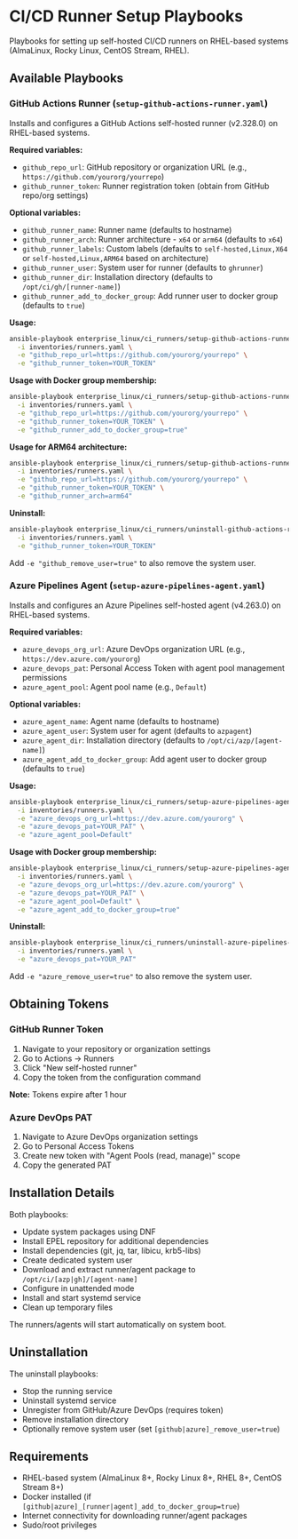 # CI/CD Runner Setup Playbooks

Playbooks for setting up self-hosted CI/CD runners on RHEL-based systems (AlmaLinux, Rocky Linux, CentOS Stream, RHEL).

## Available Playbooks

### GitHub Actions Runner (`setup-github-actions-runner.yaml`)

Installs and configures a GitHub Actions self-hosted runner (v2.328.0) on RHEL-based systems.

**Required variables:**
- `github_repo_url`: GitHub repository or organization URL (e.g., `https://github.com/yourorg/yourrepo`)
- `github_runner_token`: Runner registration token (obtain from GitHub repo/org settings)

**Optional variables:**
- `github_runner_name`: Runner name (defaults to hostname)
- `github_runner_arch`: Runner architecture - `x64` or `arm64` (defaults to `x64`)
- `github_runner_labels`: Custom labels (defaults to `self-hosted,Linux,X64` or `self-hosted,Linux,ARM64` based on architecture)
- `github_runner_user`: System user for runner (defaults to `ghrunner`)
- `github_runner_dir`: Installation directory (defaults to `/opt/ci/gh/[runner-name]`)
- `github_runner_add_to_docker_group`: Add runner user to docker group (defaults to `true`)

**Usage:**
```bash
ansible-playbook enterprise_linux/ci_runners/setup-github-actions-runner.yaml \
  -i inventories/runners.yaml \
  -e "github_repo_url=https://github.com/yourorg/yourrepo" \
  -e "github_runner_token=YOUR_TOKEN"
```

**Usage with Docker group membership:**
```bash
ansible-playbook enterprise_linux/ci_runners/setup-github-actions-runner.yaml \
  -i inventories/runners.yaml \
  -e "github_repo_url=https://github.com/yourorg/yourrepo" \
  -e "github_runner_token=YOUR_TOKEN" \
  -e "github_runner_add_to_docker_group=true"
```

**Usage for ARM64 architecture:**
```bash
ansible-playbook enterprise_linux/ci_runners/setup-github-actions-runner.yaml \
  -i inventories/runners.yaml \
  -e "github_repo_url=https://github.com/yourorg/yourrepo" \
  -e "github_runner_token=YOUR_TOKEN" \
  -e "github_runner_arch=arm64"
```

**Uninstall:**
```bash
ansible-playbook enterprise_linux/ci_runners/uninstall-github-actions-runner.yaml \
  -i inventories/runners.yaml \
  -e "github_runner_token=YOUR_TOKEN"
```

Add `-e "github_remove_user=true"` to also remove the system user.

### Azure Pipelines Agent (`setup-azure-pipelines-agent.yaml`)

Installs and configures an Azure Pipelines self-hosted agent (v4.263.0) on RHEL-based systems.

**Required variables:**
- `azure_devops_org_url`: Azure DevOps organization URL (e.g., `https://dev.azure.com/yourorg`)
- `azure_devops_pat`: Personal Access Token with agent pool management permissions
- `azure_agent_pool`: Agent pool name (e.g., `Default`)

**Optional variables:**
- `azure_agent_name`: Agent name (defaults to hostname)
- `azure_agent_user`: System user for agent (defaults to `azpagent`)
- `azure_agent_dir`: Installation directory (defaults to `/opt/ci/azp/[agent-name]`)
- `azure_agent_add_to_docker_group`: Add agent user to docker group (defaults to `true`)

**Usage:**
```bash
ansible-playbook enterprise_linux/ci_runners/setup-azure-pipelines-agent.yaml \
  -i inventories/runners.yaml \
  -e "azure_devops_org_url=https://dev.azure.com/yourorg" \
  -e "azure_devops_pat=YOUR_PAT" \
  -e "azure_agent_pool=Default"
```

**Usage with Docker group membership:**
```bash
ansible-playbook enterprise_linux/ci_runners/setup-azure-pipelines-agent.yaml \
  -i inventories/runners.yaml \
  -e "azure_devops_org_url=https://dev.azure.com/yourorg" \
  -e "azure_devops_pat=YOUR_PAT" \
  -e "azure_agent_pool=Default" \
  -e "azure_agent_add_to_docker_group=true"
```

**Uninstall:**
```bash
ansible-playbook enterprise_linux/ci_runners/uninstall-azure-pipelines-agent.yaml \
  -i inventories/runners.yaml \
  -e "azure_devops_pat=YOUR_PAT"
```

Add `-e "azure_remove_user=true"` to also remove the system user.

## Obtaining Tokens

### GitHub Runner Token

1. Navigate to your repository or organization settings
2. Go to Actions → Runners
3. Click "New self-hosted runner"
4. Copy the token from the configuration command

**Note:** Tokens expire after 1 hour

### Azure DevOps PAT

1. Navigate to Azure DevOps organization settings
2. Go to Personal Access Tokens
3. Create new token with "Agent Pools (read, manage)" scope
4. Copy the generated PAT

## Installation Details

Both playbooks:
- Update system packages using DNF
- Install EPEL repository for additional dependencies
- Install dependencies (git, jq, tar, libicu, krb5-libs)
- Create dedicated system user
- Download and extract runner/agent package to `/opt/ci/[azp|gh]/[agent-name]`
- Configure in unattended mode
- Install and start systemd service
- Clean up temporary files

The runners/agents will start automatically on system boot.

## Uninstallation

The uninstall playbooks:
- Stop the running service
- Uninstall systemd service
- Unregister from GitHub/Azure DevOps (requires token)
- Remove installation directory
- Optionally remove system user (set `[github|azure]_remove_user=true`)

## Requirements

- RHEL-based system (AlmaLinux 8+, Rocky Linux 8+, RHEL 8+, CentOS Stream 8+)
- Docker installed (if `[github|azure]_[runner|agent]_add_to_docker_group=true`)
- Internet connectivity for downloading runner/agent packages
- Sudo/root privileges
